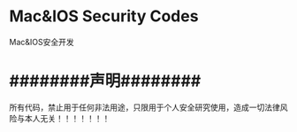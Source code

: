 # Mac&IOS Security Codes
Mac&IOS安全开发



# ########声明########
所有代码，禁止用于任何非法用途，只限用于个人安全研究使用，造成一切法律风险与本人无关！！！！！！！
